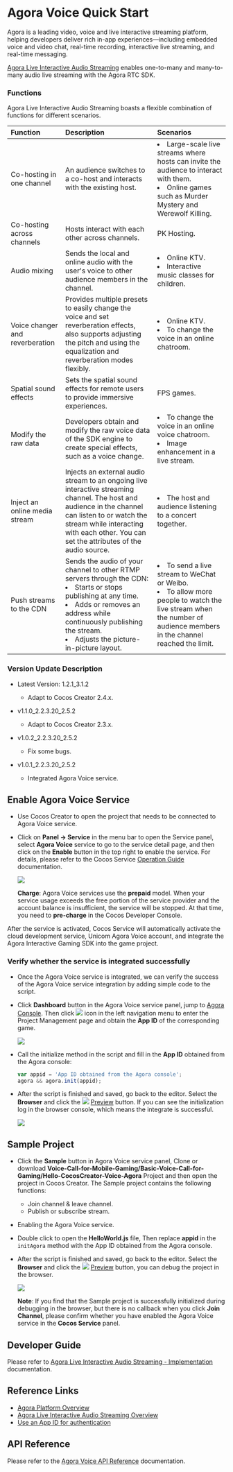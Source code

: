 # Agora Voice Quick Start

Agora is a leading video, voice and live interactive streaming platform, helping developers deliver rich in-app experiences—including embedded voice and video chat, real-time recording, interactive live streaming, and real-time messaging.

[Agora Live Interactive Audio Streaming](https://docs.agora.io/en/Audio%20Broadcast/product_live_audio?platform=All%20Platforms) enables one-to-many and many-to-many audio live streaming with the Agora RTC SDK.

### Functions

Agora Live Interactive Audio Streaming boasts a flexible combination of functions for different scenarios.

| Function                        | Description                                                  | Scenarios                                                     |
| :------------------------------- | :------------------------------------------------------------ | :------------------------------------------------------------ |
| Co-hosting in one channel       | An audience switches to a co-host and interacts with the existing host. | <li>Large-scale live streams where hosts can invite the audience to interact with them. <li>Online games such as Murder Mystery and Werewolf Killing. |
| Co-hosting across channels      | Hosts interact with each other across channels.              | PK Hosting.                                                  |
| Audio mixing                    | Sends the local and online audio with the user's voice to other audience members in the channel. | <li>Online KTV. <li>Interactive music classes for children.  |
| Voice changer and reverberation | Provides multiple presets to easily change the voice and set reverberation effects, also supports adjusting the pitch and using the equalization and reverberation modes flexibly. | <li>Online KTV.<li>To change the voice in an online chatroom. |
| Spatial sound effects           | Sets the spatial sound effects for remote users to provide immersive experiences. | FPS games.                                                   |
| Modify the raw data             | Developers obtain and modify the raw voice data of the SDK engine to create special effects, such as a voice change. | <li>To change the voice in an online voice chatroom.<li>Image enhancement in a live stream. |
| Inject an online media stream   | Injects an external audio stream to an ongoing live interactive streaming channel. The host and audience in the channel can listen to or watch the stream while interacting with each other. You can set the attributes of the audio source. | <li>The host and audience listening to a concert together.   |
| Push streams to the CDN         | Sends the audio of your channel to other RTMP servers through the CDN:<li>Starts or stops publishing at any time.<li>Adds or removes an address while continuously publishing the stream. <li>Adjusts the picture-in-picture layout. | <li>To send a live stream to WeChat or Weibo.<li>To allow more people to watch the live stream when the number of audience members in the channel reached the limit. |

### Version Update Description

- Latest Version: 1.2.1_3.1.2

    - Adapt to Cocos Creator 2.4.x.

- v1.1.0_2.2.3.20_2.5.2

    - Adapt to Cocos Creator 2.3.x.

- v1.0.2_2.2.3.20_2.5.2

    - Fix some bugs.

- v1.0.1_2.2.3.20_2.5.2

    - Integrated Agora Voice service.

## Enable Agora Voice Service

- Use Cocos Creator to open the project that needs to be connected to Agora Voice service.

- Click on **Panel -> Service** in the menu bar to open the Service panel, select **Agora Voice** service to go to the service detail page, and then click on the **Enable** button in the top right to enable the service. For details, please refer to the Cocos Service [Operation Guide](./index.md#usage) documentation.

    ![](agora/agora-panel.png)

    **Charge**: Agora Voice services use the **prepaid** model. When your service usage exceeds the free portion of the service provider and the account balance is insufficient, the service will be stopped. At that time, you need to **pre-charge** in the Cocos Developer Console. 

After the service is activated, Cocos Service will automatically activate the cloud development service, Unicom Agora Voice account, and integrate the Agora Interactive Gaming SDK into the game project.

### Verify whether the service is integrated successfully

- Once the Agora Voice service is integrated, we can verify the success of the Agora Voice service integration by adding simple code to the script.

- Click **Dashboard** button in the Agora Voice service panel, jump to [Agora Console](https://console.agora.io/). Then click ![](agora/agora-projecticon.png) icon in the left navigation menu to enter the Project Management page and obtain the **App ID** of the corresponding game.

    ![](agora/agora-param.png)

- Call the initialize method in the script and fill in the **App ID** obtained from the Agora console:

    ```js
    var appid = 'App ID obtained from the Agora console';
    agora && agora.init(appid);
    ```

- After the script is finished and saved, go back to the editor. Select the **Browser** and click the ![](./image/preview-button.jpg) [Preview](../getting-started/basics/preview-build.md) button. If you can see the initialization log in the browser console, which means the integrate is successful.

    ![](agora/agora-debugging.png)

## Sample Project

- Click the **Sample** button in Agora Voice service panel, Clone or download **Voice-Call-for-Mobile-Gaming/Basic-Voice-Call-for-Gaming/Hello-CocosCreator-Voice-Agora** Project and then open the project in Cocos Creator. The Sample project contains the following functions:

  - Join channel & leave channel.
  - Publish or subscribe stream.

- Enabling the Agora Voice service.

- Double click to open the **HelloWorld.js** file, Then replace **appid** in the `initAgora` method with the App ID obtained from the Agora console.

- After the script is finished and saved, go back to the editor. Select the **Browser** and click the ![](./image/preview-button.jpg) [Preview](../getting-started/basics/preview-build.md) button, you can debug the project in the browser.

  ![](agora/agora-sample.jpg)

  **Note**: If you find that the Sample project is successfully initialized during debugging in the browser, but there is no callback when you click **Join Channel**, please confirm whether you have enabled the Agora Voice service in the **Cocos Service** panel.

## Developer Guide

Please refer to [Agora Live Interactive Audio Streaming - Implementation](https://docs.agora.io/en/Audio%20Broadcast/start_live_audio_cocos_creator?platform=Cocos%20Creator#implementation) documentation.

## Reference Links

- [Agora Platform Overview](https://docs.agora.io/en/Agora%20Platform/agora_platform?platform=All%20Platforms)
- [Agora Live Interactive Audio Streaming Overview](https://docs.agora.io/en/Audio%20Broadcast/product_live_audio?platform=All%20Platforms)
- [Use an App ID for authentication](https://docs.agora.io/en/Agora%20Platform/token?platform=All%20Platforms) 

## API Reference

Please refer to the [Agora Voice API Reference](https://docs.agora.io/en/Audio%20Broadcast/API%20Reference/cocos_creator_voice/index.html) documentation.
